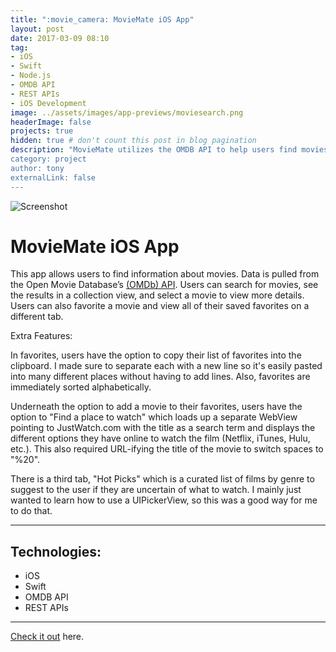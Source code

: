```yaml
---
title: ":movie_camera: MovieMate iOS App"
layout: post
date: 2017-03-09 08:10
tag: 
- iOS
- Swift
- Node.js
- OMDB API
- REST APIs
- iOS Development
image: ../assets/images/app-previews/moviesearch.png
headerImage: false
projects: true
hidden: true # don't count this post in blog pagination
description: "MovieMate utilizes the OMDB API to help users find movies to watch. Built in Swift.
category: project
author: tony
externalLink: false
---
```


![Screenshot](https://tonydelanuez.com/assets/app-previews/moviesearch.png)

# MovieMate iOS App

This app allows users to find information about movies. Data is pulled from the Open Movie Database’s [(OMDb) API](https://www.omdbapi.com). Users can search for movies, see the results in a collection view, and select a movie to view more details. Users can also favorite a movie and view all of their saved favorites on a different tab.

Extra Features: 

In favorites, users have the option to copy their list of favorites into the clipboard. I made sure to separate each with a new line so it's easily pasted into many different places without having to add lines. Also, favorites are immediately sorted alphabetically.

Underneath the option to add a movie to their favorites, users have the option to "Find a place to watch" which loads up a separate WebView pointing to JustWatch.com with the title as a search term and displays the different options they have online to watch the film (Netflix, iTunes, Hulu, etc.). This also required URL-ifying the title of the movie to switch spaces to "%20".

There is a third tab, "Hot Picks" which is a curated list of films by genre to suggest to the user if they are uncertain of what to watch. I mainly just wanted to learn how to use a UIPickerView, so this was a good way for me to do that.

---

## Technologies:

- iOS
- Swift
- OMDB API
- REST APIs


---

[Check it out](https://github.com/tonydelanuez/iOS-Movie-Mate-App) here.
